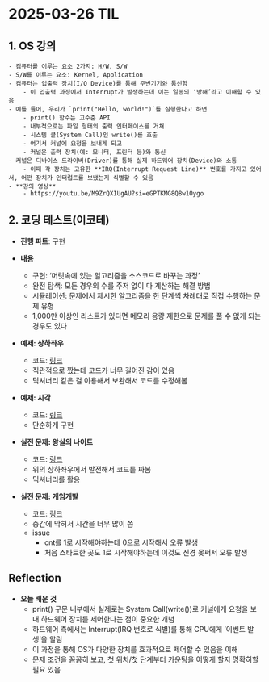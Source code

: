 # 2025-03-26 TIL

## 1. OS 강의
    - 컴퓨터를 이루는 요소 2가지: H/W, S/W
    - S/W를 이루는 요소: Kernel, Application
    - 컴퓨터는 입출력 장치(I/O Device)를 통해 주변기기와 통신함
        - 이 입출력 과정에서 Interrupt가 발생하는데 이는 일종의 ‘방해’라고 이해할 수 있음
    - 예를 들어, 우리가 `print("Hello, world!")`를 실행한다고 하면
        - print() 함수는 고수준 API
        - 내부적으로는 파일 형태의 출력 인터페이스를 거쳐
        - 시스템 콜(System Call)인 write()를 호출
        - 여기서 커널에 요청을 보내게 되고
        - 커널은 출력 장치(예: 모니터, 프린터 등)와 통신
    - 커널은 디바이스 드라이버(Driver)를 통해 실제 하드웨어 장치(Device)와 소통
        - 이때 각 장치는 고유한 **IRQ(Interrupt Request Line)** 번호를 가지고 있어서, 어떤 장치가 인터럽트를 보냈는지 식별할 수 있음
    - **강의 영상**
        - https://youtu.be/M9ZrQX1UgAU?si=eGPTKMG8Q8w1Oygo
## 2. 코딩 테스트(이코테)
- **진행 파트**: 구현
- **내용**
    - 구현: ‘머릿속에 있는 알고리즘을 소스코드로 바꾸는 과정’
    - 완전 탐색: 모든 경우의 수를 주저 없이 다 계산하는 해결 방법
    - 시뮬레이션: 문제에서 제시한 알고리즘을 한 단계씩 차례대로 직접 수행하는 문제 유형
    - 1,000만 이상인 리스트가 있다면 메모리 용량 제한으로 문제를 풀 수 없게 되는 경우도 있다
- **예제: 상하좌우**
    - 코드: [링크](https://github.com/achieve00/CodingTest/blob/main/%EC%9D%B4%EC%BD%94%ED%85%8C/%EA%B5%AC%ED%98%84/%EC%83%81%ED%95%98%EC%A2%8C%EC%9A%B0.py)
    - 직관적으로 짰는데 코드가 너무 길어진 감이 있음
    - 딕셔너리 같은 걸 이용해서 보완해서 코드를 수정해봄
- **예제: 시각**
  - 코드: [링크](https://github.com/achieve00/CodingTest/blob/main/%EC%9D%B4%EC%BD%94%ED%85%8C/%EA%B5%AC%ED%98%84/%EC%8B%9C%EA%B0%81.py)
  - 단순하게 구현

- **실전 문제: 왕실의 나이트**
    - 코드: [링크](https://github.com/achieve00/CodingTest/blob/main/%EC%9D%B4%EC%BD%94%ED%85%8C/%EA%B5%AC%ED%98%84/%EC%99%95%EC%8B%A4%EC%9D%98%20%EB%82%98%EC%9D%B4%ED%8A%B8.py)
    - 위의 상하좌우에서 발전해서 코드를 짜봄
    - 딕셔너리를 활용
- **실전 문제: 게임개발**
  - 코드: [링크](https://github.com/achieve00/CodingTest/blob/main/%EC%9D%B4%EC%BD%94%ED%85%8C/%EA%B5%AC%ED%98%84/%EA%B2%8C%EC%9E%84%EA%B0%9C%EB%B0%9C.py)
  - 중간에 막혀서 시간을 너무 많이 씀
  - issue 
    - cnt를 1로 시작해야하는데 0으로 시작해서 오류 발생
    - 처음 스타트한 곳도 1로 시작해야하는데 이것도 신경 못써서 오류 발생

## Reflection
- **오늘 배운 것**
    - print() 구문 내부에서 실제로는 System Call(write())로 커널에게 요청을 보내 하드웨어 장치를 제어한다는 점이 중요한 개념
    - 하드웨어 측에서는 Interrupt(IRQ 번호로 식별)를 통해 CPU에게 ‘이벤트 발생’을 알림
    - 이 과정을 통해 OS가 다양한 장치를 효과적으로 제어할 수 있음을 이해
    - 문제 조건을 꼼꼼히 보고, 첫 위치/첫 단계부터 카운팅을 어떻게 할지 명확히할 필요 있음